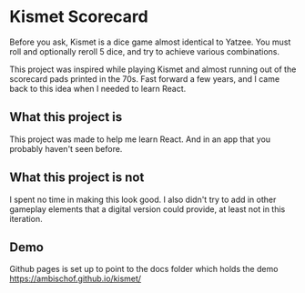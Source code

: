# Kismet Scorecard

Before you ask, Kismet is a dice game almost identical to Yatzee. You must roll and optionally reroll 5 dice, and try to achieve various combinations.

This project was inspired while playing Kismet and almost running out of the scorecard pads printed in the 70s. Fast forward a few years, and I came back to this idea when I needed to learn React.

## What this project is

This project was made to help me learn React. And in an app that you probably haven't seen before.

## What this project is not

I spent no time in making this look good. I also didn't try to add in other gameplay elements that a digital version could provide, at least not in this iteration.


## Demo
Github pages is set up to point to the docs folder which holds the demo https://ambischof.github.io/kismet/
